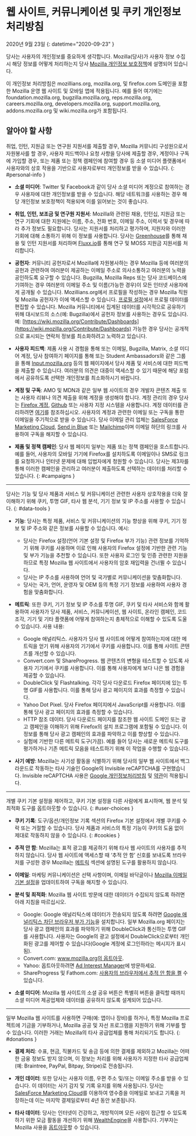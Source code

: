 # 웹 사이트, 커뮤니케이션 및 쿠키 개인정보 처리방침

2020년 9월 23일
{: datetime="2020-09-23" }

당사는 사용자의 개인정보를 중요하게 생각합니다. Mozilla(당사)가 사용자 정보 수집 시 해당 정보를 어떻게 처리하는지 당사 [Mozilla 개인정보 보호정책](https://www.mozilla.org/privacy/)에 설명되어 있습니다.

이 개인정보 처리방침은 mozillians.org, mozilla.org, 및 firefox.com 도메인을 포함한 Mozilla 운영 웹 사이트 및 모바일 앱에 적용됩니다. 예를 들어 여기에는 foundation.mozilla.org, bugzilla.mozilla.org, reps.mozilla.org, careers.mozilla.org, developers.mozilla.org, support.mozilla.org, addons.mozilla.org 및 wiki.mozilla.org가 포함됩니다.

## 알아야 할 사항

취업, 인턴, 지원금 또는 연구원 지원서를 제출할 경우, Mozilla 커뮤니티 구성원으로서 자원봉사를 할 경우, 사용자 피드백이나 요청 사항을 당사에 제출할 경우, 계정이나 구독에 가입할 경우, 또는 제품 또는 정책 캠페인에 참여할 경우 등 소셜 미디어 플랫폼에서 사용자와의 상호 작용을 기반으로 사용자로부터 개인정보를 받을 수 있습니다. 
{: #personal-info }

* **소셜 미디어**: Twitter 및 Facebook과 같이 당사 소셜 미디어 계정으로 참여하는 경우 사용자에 대한 개인정보를 받을 수 있습니다. 해당 네트워크를 사용하는 경우 해당 개인정보 보호정책이 적용되며 이를 읽어보는 것이 좋습니다.

* **취업, 인턴, 보조금 및 연구원 지원서**: Mozilla와 관련된 채용, 인턴십, 지원금 또는 연구 기회에 대한 지원에는 이름, 주소, 전화 번호, 이메일 주소, 이력서 및 경우에 따라 추가 정보도 필요합니다. 당사는 지원서를 처리하고 평가하며, 지원자와 이러한 기회에 대해 소통하기 위해 이 정보를 사용합니다. 당사는 [Greenhouse](https://www.greenhouse.io/privacy-policy)를 통해 채용 및 인턴 지원서를 처리하며 [Fluxx.io](https://www.fluxx.io/privacy-policy)를 통해 연구 및 MOSS 지원금 지원서를 처리합니다.

* **공헌자**: 커뮤니티 공헌자로서 Mozilla에 자원봉사하는 경우 Mozilla 등에 여러분의 공헌과 관련하여 여러분이 제공하는 이메일 주소로 의사소통하고 여러분의 노력을 공인하도록 요구할 수 있습니다. Bugzilla, Mozilla Reps 또는 당사 코드베이스에 기여하는 경우 여러분의 이메일 주소 및 이름(가능한 경우)이 모든 인터넷 사용자에게 공개될 수 있습니다. Mozillians.org에서 프로필을 작성하는 경우 Mozilla 직원 및 Mozilla 공헌자가 이에 액세스할 수 있습니다. [프로필 설정](https://mozillians.org/user/edit)에서 프로필 데이터를 편집할 수 있습니다. Mozilla 커뮤니티에서 집계된 데이터를 시각적으로 공유하기 위해 대시보드의 소스(예: Bugzilla)에서 공헌자 정보를 사용하는 경우도 있습니다. 예: [https://wiki.mozilla.org/Contribute/Dashboards](https://wiki.mozilla.org/Contribute/Dashboards) 가능한 경우 당사는 공개적으로 표시되는 연락처 정보를 최소화하려고 노력하고 있습니다.

* **사용자 피드백**: 제품 사용 시 경험을 통해 또는 이메일, Bugzilla, Matrix, 소셜 미디어 계정, 당사 참여하기 페이지를 통해 또는 Student Ambassadors와 같은 그룹을 통해 [Input.mozilla.org](https://input.mozilla.org/) 등의 웹 페이지에서 당사 제품 및 서비스에 대한 피드백을 제출할 수 있습니다. 여러분의 의견은 대중이 액세스할 수 있기 때문에 해당 포럼에서 공유하도록 선택한 개인정보를 최소화하시기 바랍니다.

* **계정 및 구독**: AMO 및 MDN과 같은 일부 웹 사이트의 경우 개발자 콘텐츠 제출 또는 사용자 리뷰나 의견 제출을 위해 계정을 생성해야 합니다. 계정 관리의 경우 당사는 [Firefox 계정](https://www.mozilla.org/privacy/firefox/), [Github](https://help.github.com/en/github/site-policy/github-privacy-statement#our-use-of-cookies-and-tracking) 또는 사용자 지정 시스템을 사용합니다. 계정 데이터를 관리하려면 [여기](https://support.mozilla.org/kb/managing-account-data)를 참조하십시오. 사용자의 계정과 관련한 이메일 또는 구독을 통한 이메일을 주기적으로 받을 수 있습니다. 당사 이메일 관리 업체는 [SalesForce Marketing Cloud](https://www.marketingcloud.com/privacy-policy/website-privacy-statement/), [Send in Blue](https://www.sendinblue.com/legal/privacypolicy/) 또는 [Mailchimp](https://mailchimp.com/legal/privacy/)이며 이메일 하단의 링크를 사용하여 구독을 해지할 수 있습니다. 

* **제품 및 정책 캠페인**: 당사 웹 페이지 일부는 제품 또는 정책 캠페인을 호스트합니다. 예를 들어, 사용자의 모바일 기기에 Firefox를 설치하도록 이메일이나 SMS로 링크를 요청하거나 인터넷 문제에 대해 입법자에게 청원할 수 있습니다. 당사는 제3자를 통해 이러한 캠페인을 관리하고 여러분이 제출하도록 선택하는 데이터를 처리할 수 있습니다. 
{: #campaigns }

---------------------------------------

당사는 기능 및 당사 제품과 서비스 및 커뮤니케이션 관련한 사용자 상호작용을 더욱 잘 이해하기 위해 쿠키, 투명 GIF, 타사 웹 분석, 기기 정보 및 IP 주소를 사용할 수 있습니다. 
{: #data-tools }

* **기능**: 당사는 특정 제품, 서비스 및 커뮤니케이션의 기능 향상을 위해 쿠키, 기기 정보 및 IP 주소와 같은 정보를 사용할 수 있습니다. 예시:
    * 당사는 Firefox 설정(언어 기본 설정 및 Firefox 부가 기능) 관련 정보를 기억하기 위해 쿠키를 사용하며 이로 인해 사용자의 Firefox 설정에 기반한 관련 기능 및 부가 기능을 추천할 수 있습니다. 또한 사용자 로그인 및 인증 관련한 지원을 하므로 특정 Mozilla 웹 사이트에서 사용자의 암호 재입력을 건너뛸 수 있습니다.
    * 당사는 IP 주소를 사용하여 언어 및 국가별로 커뮤니케이션을 맞춤화합니다.
    * 당사는 국가, 언어, 운영자 및 OEM 등의 특정 기기 정보를 사용하여 사용자 경험을 맞춤화합니다.

* **메트릭**: 또한 쿠키, 기기 정보 및 IP 주소를 투명 GIF, 쿠키 및 타사 서비스와 함께 활용하여 사용자가 당사 제품, 서비스, 커뮤니케이션, 웹 사이트, 온라인 캠페인, 코드 조각, 기기 및 기타 플랫폼에 어떻게 참여하는지 총체적으로 이해할 수 있도록 도울 수 있습니다. 사용 내용:
    * Google 애널리틱스. 사용자가 당사 웹 사이트에 어떻게 참여하는지에 대한 메트릭을 얻기 위해 사용자의 기기에서 쿠키를 사용합니다. 이를 통해 사이트 콘텐츠를 개선할 수 있습니다.
    * Convert.com 및 ShareProgress. 웹 콘텐츠의 변형을 테스트할 수 있도록 사용자 기기에서 쿠키를 사용합니다. 이를 통해 사용자에게 보다 나은 웹 경험을 제공할 수 있습니다.
    * DoubleClick 및 Flashtalking. 각각 당사 다운로드 Firefox 페이지에 있는 투명 GIF를 사용합니다. 이를 통해 당사 광고 페이지의 효과를 측정할 수 있습니다.
    * Yahoo Dot Pixel. 당사 Firefox 페이지에서 JavaScript를 사용합니다. 이를 통해 당사 광고 페이지의 효과를 측정할 수 있습니다.
    * HTTP 참조 데이터. 당사 다운로드 페이지를 참조한 웹 사이트 도메인 또는 광고 캠페인을 이해하기 위해 Firefox의 설치 프로그램에 포함될 수 있습니다. 이 정보를 통해 당사 광고 캠페인의 효과를 파악하고 이를 향상할 수 있습니다.
    * 실험에 기반한 다른 메트릭 도구(가끔). 예를 들어 당사는 새로운 메트릭 도구를 평가하거나 기존 메트릭 모음을 테스트하기 위해 이 작업을 수행할 수 있습니다.
  
* **사기 예방**: Mozilla는 사기성 활동을 식별하기 위해 당사의 일부 웹 사이트에서 백그라운드로 작동하는 타사 기술인 Google의 Invisible reCAPTCHA를 구현했습니다. Invisible reCAPTCHA 사용은 [Google 개인정보처리방침](https://www.google.com/intl/policies/privacy/) 및 [약관](https://policies.google.com/terms)이 적용됩니다.

---------------------------------------

개별 쿠키 기본 설정을 제어하고, 쿠키 기본 설정을 다른 사람에게 표시하며, 웹 분석 및 최적화 도구를 옵트아웃할 수 있습니다. 
{: #user-choices }

* **쿠키 기록**: 도구/옵션/개인정보 기록 섹션의 Firefox 기본 설정에서 개별 쿠키를 수락 또는 거절할 수 있습니다. 당사 제품과 서비스의 특정 기능이 쿠키의 도움 없이 제대로 작동하지 않을 수 있습니다. 
{: #cookies }

* **추적 안 함**: Mozilla는 표적 광고를 제공하기 위해 타사 웹 사이트의 사용자를 추적하지 않습니다. 당사 웹 사이트에 액세스할 때 ‘추적 안 함’ 신호를 보내도록 브라우저를 구성한 경우 Mozilla는 [메트릭](https://www.mozilla.org/privacy/websites/#data-tools) 섹션에 설명된 도구를 활용하지 않습니다.

* **이메일**: 마케팅 커뮤니케이션은 선택 사항이며, 이메일 바닥글이나 [Mozilla 이메일 기본 설정](https://www.mozilla.org/newsletter/recovery/)을 업데이트하여 구독을 해지할 수 있습니다.

* **분석 및 최적화**: Mozilla 웹 사이트 방문에 대한 데이터가 수집되지 않도록 하려면 아래 지침을 따르십시오.
    * Google: Google 애널리틱스에 데이터가 전송되지 않도록 하려면 [Google 애널리틱스 차단 브라우저 부가 기능](https://tools.google.com/dlpage/gaoptout)을 설치합니다. 일부 Mozilla.org 페이지는 당사 광고 캠페인의 효과를 파악하기 위해 DoubleClick과 통신하는 투명 GIF를 사용합니다. 사용자는 Google의 광고 설정에서 DoubleClick으로부터 개인화된 광고를 제어할 수 있습니다(Google 계정에 로그인하라는 메시지가 표시됨).
    * Convert.com: [www.mozilla.org의 옵트아웃](https://www.mozilla.org/exp/opt-out/).
    * Yahoo: 옵트아웃하려면 [Ad Interest Manager](https://aim.yahoo.com/aim/us/en/optout/)에 방문하세요.
    * ShareProgress 및 Fathom.com: [사용자의 브라우저에서 추적 안 함을 켤](https://support.mozilla.org/kb/how-do-i-turn-do-not-track-feature) 수 있습니다.

* **소셜 미디어**: Mozilla 웹 사이트의 소셜 공유 버튼은 특별히 버튼을 클릭할 때까지 소셜 미디어 제공업체와 데이터를 공유하지 않도록 설계되어 있습니다.

---------------------------------------

일부 Mozilla 웹 사이트를 사용하면 구매(예: 앱이나 장비)를 하거나, 특정 Mozilla 프로젝트에 기금을 기부하거나, Mozilla 공공 및 자선 프로그램을 지원하기 위해 기부를 할 수 있습니다. 이러한 거래는 Mozilla의 타사 공급업체를 통해 처리되기도 합니다. 
{: #donations }

* **결제 처리**: 수표, 현금, 직불카드 및 송금 등에 의한 결제를 제외하고 Mozilla는 어떠한 금융 정보도 받지 않으며, 이 정보는 처리를 위해 사용자가 지정한 타사 공급업체(예: Braintree, PayPal, Bitpay, Stripe)로 전송됩니다.

* **개인 데이터**: 또한 당사는 사용자 이름, 우편 주소 및/또는 이메일 주소를 받을 수 있습니다. 이 데이터는 사기 감지 및 기록 유지를 위해 사용됩니다. 당사는 [SalesForce Marketing Cloud](https://www.marketingcloud.com/privacy-policy/website-privacy-statement/)를 이용하여 영수증을 이메일로 보내고 기록을 저장하는데 이는 마지막 결제일로부터 4년 동안 보존됩니다. 

* **타사 데이터**: 당사는 인터넷이 건강하고, 개방적이며 모든 사람이 접근할 수 있도록 하기 위한 모금 활동을 개선하기 위해 [WealthEngine](https://www.wealthengine.com/wealthengine-inc-privacy-policy/)을 사용합니다. 기부자는 Mozilla 사용을 [옵트아웃](https://app.onetrust.com/app/#/webform/4ba08202-2ede-4934-a89e-f0b0870f95f0)할 수 있습니다.
